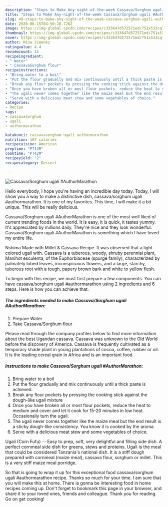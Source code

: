 ```yaml
---
description: "Steps to Make Any-night-of-the-week Cassava/Sorghum ugali #AuthorMarathon"
title: "Steps to Make Any-night-of-the-week Cassava/Sorghum ugali #AuthorMarathon"
slug: 49-steps-to-make-any-night-of-the-week-cassava-sorghum-ugali-authormarathon
date: 2020-06-15T04:50:28.726Z
image: https://img-global.cpcdn.com/recipes/c333647d572571ed/751x532cq70/cassavasorghum-ugali-authormarathon-recipe-main-photo.jpg
thumbnail: https://img-global.cpcdn.com/recipes/c333647d572571ed/751x532cq70/cassavasorghum-ugali-authormarathon-recipe-main-photo.jpg
cover: https://img-global.cpcdn.com/recipes/c333647d572571ed/751x532cq70/cassavasorghum-ugali-authormarathon-recipe-main-photo.jpg
author: Mina Jimenez
ratingvalue: 4.4
reviewcount: 11
recipeingredient:
- " Water"
- " CassavaSorghum flour"
recipeinstructions:
- "Bring water to a boil"
- "Put the flour gradually and mix continuously until a thick paste is achieved."
- "Break any flour pockets by pressing the cooking stick against the dough-like ugali mixture"
- "Once you have broken all or most flour pockets, reduce the heat to medium and cover and let it cook for 15-20 minutes in low heat. Occasionally turn the ugali."
- "The ugali never comes together like the maize meal but the end result is a sticky dough-like consistency. You know it is cooked by the aroma."
- "Serve with a delicious meat stew and some vegetables of choice."
categories:
- Recipe
tags:
- cassavasorghum
- ugali
- authormarathon

katakunci: cassavasorghum ugali authormarathon 
nutrition: 107 calories
recipecuisine: American
preptime: "PT13M"
cooktime: "PT42M"
recipeyield: "2"
recipecategory: Dessert

---
```



![Cassava/Sorghum ugali #AuthorMarathon](https://img-global.cpcdn.com/recipes/c333647d572571ed/751x532cq70/cassavasorghum-ugali-authormarathon-recipe-main-photo.jpg)

Hello everybody, I hope you're having an incredible day today. Today, I will show you a way to make a distinctive dish, cassava/sorghum ugali #authormarathon. It is one of my favorites. This time, I will make it a bit unique. This will be really delicious.

Cassava/Sorghum ugali #AuthorMarathon is one of the most well liked of current trending foods in the world. It is easy, it is quick, it tastes yummy. It's appreciated by millions daily. They're nice and they look wonderful. Cassava/Sorghum ugali #AuthorMarathon is something which I have loved my entire life.

Nshima Made with Millet &amp; Cassava Recipe. It was observed that a light colored ugali with. Cassava is a tuberous, woody, shruby perennial plant, Manihot esculenta, of the Euphorbiaceae (spurge family), characterized by palmately lobed leaves, inconspicuous flowers, and a large, starchy, tuberous root with a tough, papery brown bark and white to yellow flesh.


To begin with this recipe, we must first prepare a few components. You can have cassava/sorghum ugali #authormarathon using 2 ingredients and 6 steps. Here is how you can achieve that.

##### The ingredients needed to make Cassava/Sorghum ugali #AuthorMarathon:

1. Prepare  Water
1. Take  Cassava/Sorghum flour


Please read through the company profiles below to find more information about the best Ugandan cassava. Cassava was unknown to the Old World before the discovery of America. Cassava is frequently cultivated as a temporary shade plant in young plantations of cocoa, coffee, rubber or oil. It is the leading cereal grain in Africa and is an important food. 

##### Instructions to make Cassava/Sorghum ugali #AuthorMarathon:

1. Bring water to a boil
1. Put the flour gradually and mix continuously until a thick paste is achieved.
1. Break any flour pockets by pressing the cooking stick against the dough-like ugali mixture
1. Once you have broken all or most flour pockets, reduce the heat to medium and cover and let it cook for 15-20 minutes in low heat. Occasionally turn the ugali.
1. The ugali never comes together like the maize meal but the end result is a sticky dough-like consistency. You know it is cooked by the aroma.
1. Serve with a delicious meat stew and some vegetables of choice.


Ugali (Corn Fufu) -- Easy to prep, soft, very delightful and filling side dish. A perfect cornmeal side dish for greens, stews and proteins. Ugali is the meal that could be considered Tanzania&#39;s national dish. It is a stiff dough prepared with cornmeal (maize meal), cassava flour, sorghum or millet. This is a very stiff maize meal porridge. 

So that is going to wrap it up for this exceptional food cassava/sorghum ugali #authormarathon recipe. Thanks so much for your time. I am sure that you will make this at home. There is gonna be interesting food in home recipes coming up. Don't forget to bookmark this page in your browser, and share it to your loved ones, friends and colleague. Thank you for reading. Go on get cooking!
